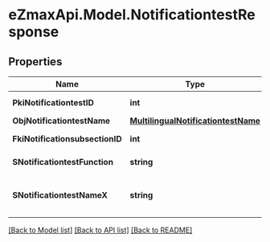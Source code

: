 
# eZmaxApi.Model.NotificationtestResponse

## Properties

Name | Type | Description | Notes
------------ | ------------- | ------------- | -------------
**PkiNotificationtestID** | **int** | The unique ID of the Notificationtest | 
**ObjNotificationtestName** | [**MultilingualNotificationtestName**](MultilingualNotificationtestName.md) |  | 
**FkiNotificationsubsectionID** | **int** | The unique ID of the Notificationsubsection | 
**SNotificationtestFunction** | **string** | The function name of the Notificationtest | 
**SNotificationtestNameX** | **string** | The name of the Notificationtest in the language of the requester | 

[[Back to Model list]](../README.md#documentation-for-models)
[[Back to API list]](../README.md#documentation-for-api-endpoints)
[[Back to README]](../README.md)

